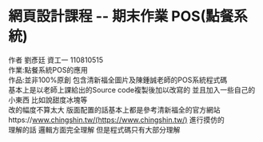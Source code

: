 # 網頁設計課程 -- 期末作業 POS(點餐系統)  
  
作者 劉彥廷 資工一 110810515  
作業:點餐系統POS的應用  
作品:並非100%原創 包含清新福全圖片及陳鍾誠老師的POS系統程式碼  
基本上是以老師上課給出的Source code複製後加以改寫的 並且加入一些自己的小東西 比如說甜度冰塊等  
改的幅度不算太大 版面配置的話基本上都是參考清新福全的官方網站https://www.chingshin.tw/(https://www.chingshin.tw/)
進行摸仿的  
理解的話 邏輯方面完全理解 但是程式碼只有大部分理解  

